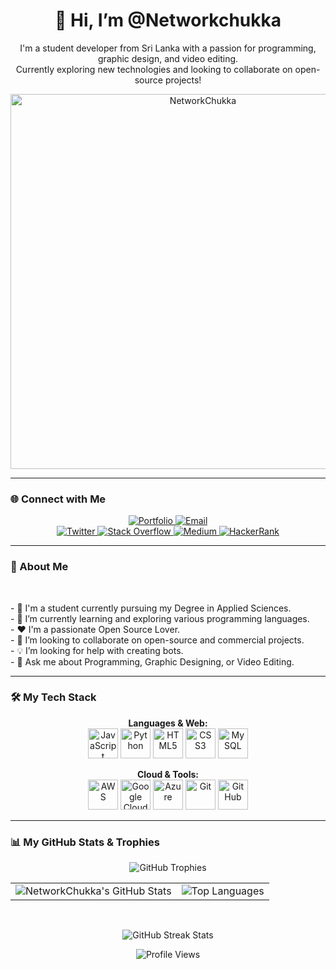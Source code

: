 <div align="center">
  
  <h1>👋 Hi, I’m @Networkchukka</h1>
  
  <p>
    I'm a student developer from Sri Lanka with a passion for programming, graphic design, and video editing.
    <br />
    Currently exploring new technologies and looking to collaborate on open-source projects!
  </p>
  
  <img src="https://cdn.dribbble.com/users/1292677/screenshots/6139167/media/fcf7fd0c619bb87706533079240915f3.gif" alt="NetworkChukka" width="600" />

</div>

---

### 🌐 Connect with Me

<p align="center">
  <a href="https://networkchukka.github.io/site/" target="_blank">
    <img src="https://img.shields.io/badge/Portfolio-Website-blue?style=for-the-badge&logo=rss&logoColor=white" alt="Portfolio"/>
  </a>
  <a href="mailto:networkchukka@outlook.com" target="_blank">
    <img src="https://img.shields.io/badge/Email-networkchukka@outlook.com-D44638?style=for-the-badge&logo=gmail&logoColor=white" alt="Email"/>
  </a>
  <br/>
  <a href="https://twitter.com/Networkchukka" target="_blank">
    <img src="https://img.shields.io/badge/Twitter-1DA1F2?style=for-the-badge&logo=twitter&logoColor=white" alt="Twitter"/>
  </a>
  <a href="https://stackoverflow.com/users/14575719/networkchukka" target="_blank">
    <img src="https://img.shields.io/badge/Stack_Overflow-F58025?style=for-the-badge&logo=stack-overflow&logoColor=white" alt="Stack Overflow"/>
  </a>
  <a href="https://medium.com/@networkchukka" target="_blank">
    <img src="https://img.shields.io/badge/Medium-12100E?style=for-the-badge&logo=medium&logoColor=white" alt="Medium"/>
  </a>
  <a href="https://www.hackerrank.com/leogavin123" target="_blank">
    <img src="https://img.shields.io/badge/-HackerRank-2EC866?style=for-the-badge&logo=hackerrank&logoColor=white" alt="HackerRank"/>
  </a>
</p>

---

### 🚀 About Me

<div >
  <br/>
  <p>
    - 🔭 I'm a student currently pursuing my Degree in Applied Sciences.
    <br/>
    - 🌱 I’m currently learning and exploring various programming languages.
    <br/>
    - ❤️ I'm a passionate Open Source Lover.
    <br/>
    - 🤝 I’m looking to collaborate on open-source and commercial projects.
    <br/>
    - 💡 I’m looking for help with creating bots.
    <br/>
    - 💬 Ask me about Programming, Graphic Designing, or Video Editing.
  </p>
</div>

---

### 🛠️ My Tech Stack

<p align="center">
  <strong>Languages & Web:</strong>
  <br />
  <a href="#"><img src="https://img.icons8.com/fluency/48/javascript.png" alt="JavaScript" width="48" height="48"/></a>
  <a href="#"><img src="https://img.icons8.com/fluency/48/python.png" alt="Python" width="48" height="48"/></a>
  <a href="#"><img src="https://img.icons8.com/color/48/html-5--v1.png" alt="HTML5" width="48" height="48"/></a>
  <a href="#"><img src="https://img.icons8.com/color/48/css3.png" alt="CSS3" width="48" height="48"/></a>
  <a href="#"><img src="https://img.icons8.com/color/48/mysql-logo.png" alt="MySQL" width="48" height="48"/></a>
  <br />
  </p>
<p align="center">
  <strong>Cloud & Tools:</strong>
  <br />
  <a href="#"><img src="https://img.icons8.com/color/48/amazon-web-services.png" alt="AWS" width="48" height="48"/></a>
  <a href="#"><img src="https://img.icons8.com/color/48/google-cloud.png" alt="Google Cloud" width="48" height="48"/></a>
  <a href="#"><img src="https://img.icons8.com/color/48/azure.png)" alt="Azure" width="48" height="48"/></a>
  <a href="#"><img src="https://img.icons8.com/color/48/git.png" alt="Git" width="48" height="48"/></a>
  <a href="#"><img src="https://img.icons8.com/fluency/48/github.png" alt="GitHub" width="48" height="48"/></a>

</p>

---

### 📊 My GitHub Stats & Trophies

<div align="center">

  <p>
    <img src="https://github-profile-trophy.vercel.app/?username=networkchukka&theme=tokyonight" alt="GitHub Trophies" />
  </p>
  
  <table align="center" style="border: none;">
    <tr>
      <td valign="top">
        <img src="https://github-readme-stats.vercel.app/api?username=networkchukka&show_icons=true&theme=tokyonight" alt="NetworkChukka's GitHub Stats" />
      </td>
      <td valign="top">
        <img src="https://github-readme-stats.vercel.app/api/top-langs/?username=networkchukka&layout=compact&theme=tokyonight" alt="Top Languages" />
      </td>
    </tr>
  </table>
  
  <br/>
  
  <p>
    <img src="https://github-readme-streak-stats.herokuapp.com/?user=networkchukka&theme=tokyonight" alt="GitHub Streak Stats" />
  </p>
  
  <p>
    <img src="https://komarev.com/ghpvc/?username=networkchukka&color=blueviolet&style=plastic&label=PROFILE+VIEWS" alt="Profile Views" />
  </p>

</div>
